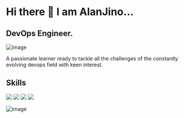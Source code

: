 # Hi there 👋  I am AlanJino...

## DevOps Engineer.

![image](https://media.istockphoto.com/id/1303169188/photo/devops-concept.jpg?s=612x612&w=0&k=20&c=RzgMNp4TqIzpjZddZ4Lqyun9uXg5P1uF586BBIy1Fu8=)

A passionate learner ready to tackle all the challenges of the constantly evolving devops field with keen interest.

<!-- ![image](https://media.istockphoto.com/id/1303169188/photo/devops-concept.jpg?s=612x612&w=0&k=20&c=RzgMNp4TqIzpjZddZ4Lqyun9uXg5P1uF586BBIy1Fu8=) -->

## Skills
  
<img src="https://img.shields.io/badge/Docker-2CA5E0?style=for-the-badge&logo=docker&logoColor=white" />

<img src="https://img.shields.io/badge/Helm-0F1689?style=for-the-badge&logo=Helm&labelColor=0F1689" />

<img src="https://img.shields.io/badge/kubernetes-326ce5.svg?&style=for-the-badge&logo=kubernetes&logoColor=white" />

<img src="https://img.shields.io/badge/Go-00ADD8?style=for-the-badge&logo=go&logoColor=white" />

![image]({https://img.shields.io/badge/Go-00ADD8?style=for-the-badge&logo=go&logoColor=white})
